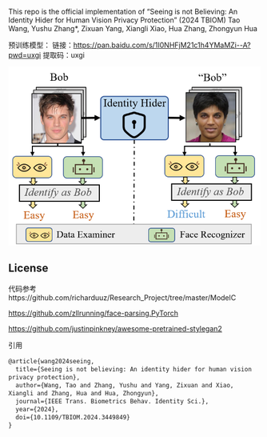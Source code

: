 This repo is the official implementation of 
“Seeing is not Believing: An Identity Hider for Human Vision Privacy Protection”  (2024 TBIOM)
Tao Wang, Yushu Zhang*, Zixuan Yang, Xiangli Xiao, Hua Zhang, Zhongyun Hua

预训练模型：
链接：https://pan.baidu.com/s/1I0NHFjM21c1h4YMaMZi--A?pwd=uxgi 
提取码：uxgi

![image](Teaser_Image.png)

## License

代码参考https://github.com/richarduuz/Research_Project/tree/master/ModelC

https://github.com/zllrunning/face-parsing.PyTorch

https://github.com/justinpinkney/awesome-pretrained-stylegan2

引用
```
@article{wang2024seeing,
  title={Seeing is not believing: An identity hider for human vision privacy protection},
  author={Wang, Tao and Zhang, Yushu and Yang, Zixuan and Xiao, Xiangli and Zhang, Hua and Hua, Zhongyun},
  journal={IEEE Trans. Biometrics Behav. Identity Sci.},
  year={2024},
  doi={10.1109/TBIOM.2024.3449849}
}
```
